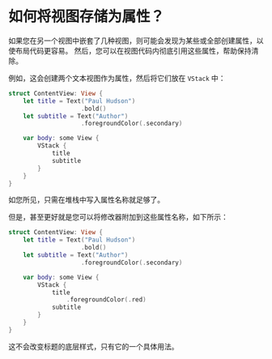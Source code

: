 如何将视图存储为属性？
===

如果您在另一个视图中嵌套了几种视图，则可能会发现为某些或全部创建属性，以使布局代码更容易。 然后，您可以在视图代码内彻底引用这些属性，帮助保持清除。

例如，这会创建两个文本视图作为属性，然后将它们放在 `VStack` 中：

```swift
struct ContentView: View {
    let title = Text("Paul Hudson")
                    .bold()
    let subtitle = Text("Author")
                    .foregroundColor(.secondary)

    var body: some View {
        VStack {
            title
            subtitle
        }
    }
}
```

如您所见，只需在堆栈中写入属性名称就足够了。

但是，甚至更好就是您可以将修改器附加到这些属性名称，如下所示：

```swift
struct ContentView: View {
    let title = Text("Paul Hudson")
                    .bold()
    let subtitle = Text("Author")
                    .foregroundColor(.secondary)

    var body: some View {
        VStack {
            title
                .foregroundColor(.red)
            subtitle
        }
    }
}
```

这不会改变标题的底层样式，只有它的一个具体用法。